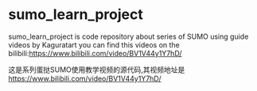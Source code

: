 # sumo_learn_project
 sumo_learn_project is code repository about series of SUMO using guide videos by Kaguratart 
 you can find this videos on the bilibili:https://www.bilibili.com/video/BV1V44y1Y7hD/

这是系列蛋挞SUMO使用教学视频的源代码,其视频地址是 https://www.bilibili.com/video/BV1V44y1Y7hD/